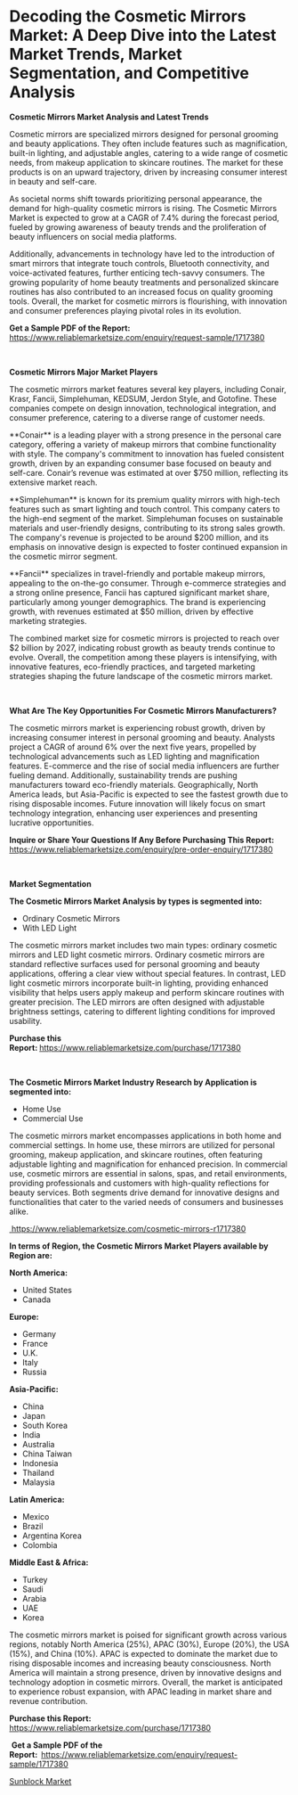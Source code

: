 <p><h1>Decoding the Cosmetic Mirrors Market: A Deep Dive into the Latest Market Trends, Market Segmentation, and Competitive Analysis</h1></p><p><strong>Cosmetic Mirrors Market Analysis and Latest Trends</strong></p>
<p><p>Cosmetic mirrors are specialized mirrors designed for personal grooming and beauty applications. They often include features such as magnification, built-in lighting, and adjustable angles, catering to a wide range of cosmetic needs, from makeup application to skincare routines. The market for these products is on an upward trajectory, driven by increasing consumer interest in beauty and self-care.</p><p>As societal norms shift towards prioritizing personal appearance, the demand for high-quality cosmetic mirrors is rising. The Cosmetic Mirrors Market is expected to grow at a CAGR of 7.4% during the forecast period, fueled by growing awareness of beauty trends and the proliferation of beauty influencers on social media platforms. </p><p>Additionally, advancements in technology have led to the introduction of smart mirrors that integrate touch controls, Bluetooth connectivity, and voice-activated features, further enticing tech-savvy consumers. The growing popularity of home beauty treatments and personalized skincare routines has also contributed to an increased focus on quality grooming tools. Overall, the market for cosmetic mirrors is flourishing, with innovation and consumer preferences playing pivotal roles in its evolution.</p></p>
<p><strong>Get a Sample PDF of the Report:&nbsp;</strong> <a href="https://www.reliablemarketsize.com/enquiry/request-sample/1717380?utm_campaign=2268&utm_medium=2&utm_source=Github&utm_content=ia&utm_term=07022025&utm_id=cosmetic-mirrors">https://www.reliablemarketsize.com/enquiry/request-sample/1717380</a></p>
<p>&nbsp;</p>
<p><strong>Cosmetic Mirrors Major Market Players</strong></p>
<p><p>The cosmetic mirrors market features several key players, including Conair, Krasr, Fancii, Simplehuman, KEDSUM, Jerdon Style, and Gotofine. These companies compete on design innovation, technological integration, and consumer preference, catering to a diverse range of customer needs.</p><p>**Conair** is a leading player with a strong presence in the personal care category, offering a variety of makeup mirrors that combine functionality with style. The company's commitment to innovation has fueled consistent growth, driven by an expanding consumer base focused on beauty and self-care. Conair’s revenue was estimated at over $750 million, reflecting its extensive market reach.</p><p>**Simplehuman** is known for its premium quality mirrors with high-tech features such as smart lighting and touch control. This company caters to the high-end segment of the market. Simplehuman focuses on sustainable materials and user-friendly designs, contributing to its strong sales growth. The company's revenue is projected to be around $200 million, and its emphasis on innovative design is expected to foster continued expansion in the cosmetic mirror segment.</p><p>**Fancii** specializes in travel-friendly and portable makeup mirrors, appealing to the on-the-go consumer. Through e-commerce strategies and a strong online presence, Fancii has captured significant market share, particularly among younger demographics. The brand is experiencing growth, with revenues estimated at $50 million, driven by effective marketing strategies.</p><p>The combined market size for cosmetic mirrors is projected to reach over $2 billion by 2027, indicating robust growth as beauty trends continue to evolve. Overall, the competition among these players is intensifying, with innovative features, eco-friendly practices, and targeted marketing strategies shaping the future landscape of the cosmetic mirrors market.</p></p>
<p>&nbsp;</p>
<p><strong>What Are The Key Opportunities For Cosmetic Mirrors Manufacturers?</strong></p>
<p><p>The cosmetic mirrors market is experiencing robust growth, driven by increasing consumer interest in personal grooming and beauty. Analysts project a CAGR of around 6% over the next five years, propelled by technological advancements such as LED lighting and magnification features. E-commerce and the rise of social media influencers are further fueling demand. Additionally, sustainability trends are pushing manufacturers toward eco-friendly materials. Geographically, North America leads, but Asia-Pacific is expected to see the fastest growth due to rising disposable incomes. Future innovation will likely focus on smart technology integration, enhancing user experiences and presenting lucrative opportunities.</p></p>
<p><strong>Inquire or Share Your Questions If Any Before Purchasing This Report:</strong> <a href="https://www.reliablemarketsize.com/enquiry/pre-order-enquiry/1717380?utm_campaign=2268&utm_medium=2&utm_source=Github&utm_content=ia&utm_term=07022025&utm_id=cosmetic-mirrors">https://www.reliablemarketsize.com/enquiry/pre-order-enquiry/1717380</a></p>
<p>&nbsp;</p>
<p><strong>Market Segmentation</strong></p>
<p><strong>The Cosmetic Mirrors Market Analysis by types is segmented into:</strong></p>
<p><ul><li>Ordinary Cosmetic Mirrors</li><li>With LED Light</li></ul></p>
<p><p>The cosmetic mirrors market includes two main types: ordinary cosmetic mirrors and LED light cosmetic mirrors. Ordinary cosmetic mirrors are standard reflective surfaces used for personal grooming and beauty applications, offering a clear view without special features. In contrast, LED light cosmetic mirrors incorporate built-in lighting, providing enhanced visibility that helps users apply makeup and perform skincare routines with greater precision. The LED mirrors are often designed with adjustable brightness settings, catering to different lighting conditions for improved usability.</p></p>
<p><strong>Purchase this Report:&nbsp;</strong><a href="https://www.reliablemarketsize.com/purchase/1717380?utm_campaign=2268&utm_medium=2&utm_source=Github&utm_content=ia&utm_term=07022025&utm_id=cosmetic-mirrors">https://www.reliablemarketsize.com/purchase/1717380</a></p>
<p>&nbsp;</p>
<p><strong>The Cosmetic Mirrors Market Industry Research by Application is segmented into:</strong></p>
<p><ul><li>Home Use</li><li>Commercial Use</li></ul></p>
<p><p>The cosmetic mirrors market encompasses applications in both home and commercial settings. In home use, these mirrors are utilized for personal grooming, makeup application, and skincare routines, often featuring adjustable lighting and magnification for enhanced precision. In commercial use, cosmetic mirrors are essential in salons, spas, and retail environments, providing professionals and customers with high-quality reflections for beauty services. Both segments drive demand for innovative designs and functionalities that cater to the varied needs of consumers and businesses alike.</p></p>
<p><a href="https://www.reliablemarketsize.com/cosmetic-mirrors-r1717380?utm_campaign=2268&utm_medium=2&utm_source=Github&utm_content=ia&utm_term=07022025&utm_id=cosmetic-mirrors">&nbsp;https://www.reliablemarketsize.com/cosmetic-mirrors-r1717380</a></p>
<p><strong>In terms of Region, the Cosmetic Mirrors Market Players available by Region are:</strong></p>
<p>
    <p> <strong> North America: </strong>
        <ul>
            <li>United States</li>
            <li>Canada</li>
        </ul>
        </p> 
    <p> <strong> Europe: </strong>
        <ul>
            <li>Germany</li>
            <li>France</li>
            <li>U.K.</li>
            <li>Italy</li>
            <li>Russia</li>
        </ul>
        </p> 
    <p> <strong> Asia-Pacific: </strong>
        <ul>
            <li>China</li>
            <li>Japan</li>
            <li>South Korea</li>
            <li>India</li>
            <li>Australia</li>
            <li>China Taiwan</li>
            <li>Indonesia</li>
            <li>Thailand</li>
            <li>Malaysia</li>
        </ul>
        </p> 
    <p> <strong> Latin America: </strong>
        <ul>
            <li>Mexico</li>
            <li>Brazil</li>
            <li>Argentina Korea</li>
            <li>Colombia</li>
        </ul>
        </p> 
    <p> <strong> Middle East & Africa: </strong>
        <ul>
            <li>Turkey</li>
            <li>Saudi</li>
            <li>Arabia</li>
            <li>UAE</li>
            <li>Korea</li>
        </ul>
    </p>
    </p>
<p><p>The cosmetic mirrors market is poised for significant growth across various regions, notably North America (25%), APAC (30%), Europe (20%), the USA (15%), and China (10%). APAC is expected to dominate the market due to rising disposable incomes and increasing beauty consciousness. North America will maintain a strong presence, driven by innovative designs and technology adoption in cosmetic mirrors. Overall, the market is anticipated to experience robust expansion, with APAC leading in market share and revenue contribution.</p></p>
<p><strong>Purchase this Report: </strong><a href="https://www.reliablemarketsize.com/purchase/1717380?utm_campaign=2268&utm_medium=2&utm_source=Github&utm_content=ia&utm_term=07022025&utm_id=cosmetic-mirrors">https://www.reliablemarketsize.com/purchase/1717380</a></p>
<p>&nbsp;<strong>Get a Sample PDF of the Report:&nbsp;&nbsp;</strong><a href="https://www.reliablemarketsize.com/enquiry/request-sample/1717380?utm_campaign=2268&utm_medium=2&utm_source=Github&utm_content=ia&utm_term=07022025&utm_id=cosmetic-mirrors">https://www.reliablemarketsize.com/enquiry/request-sample/1717380</a></p>
<p><strong></strong></p>
<p><p><a href="https://github.com/rileymgdorcas/Market-Research-Report-List-1/blob/main/sunblock-market.md?utm_campaign=2268&utm_medium=2&utm_source=Github&utm_content=ia&utm_term=07022025&utm_id=cosmetic-mirrors">Sunblock Market</a></p></p>